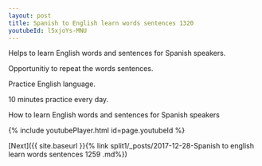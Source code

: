 ```yaml
---
layout: post
title: Spanish to English learn words sentences 1320 
youtubeId: l5xjoYs-MNU
---
```

 
 
Helps to learn English words and sentences for Spanish speakers.

Opportunitiy to repeat the words sentences. 

Practice English language. 
 
10 minutes practice every day. 
 
How to learn English words and sentences for Spanish speakers 
 
{% include youtubePlayer.html id=page.youtubeId %}
 
 
[Next]({{ site.baseurl }}{% link  split1/_posts/2017-12-28-Spanish to english learn words sentences 1259 .md%})
 
